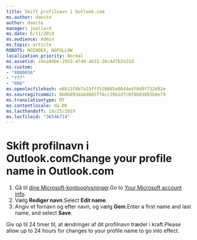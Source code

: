 ```yaml
---
title: Skift profilnavn i Outlook.com
ms.author: daeite
author: daeite
manager: joallard
ms.date: 6/11/2019
ms.audience: Admin
ms.topic: article
ROBOTS: NOINDEX, NOFOLLOW
localization_priority: Normal
ms.assetid: c0ea9dbe-2953-474d-ab31-2bc447b2e21d
ms.custom:
- "8000036"
- "777"
- "806"
ms.openlocfilehash: e8b13f8b7a15fff520085e0644e4f8d9f732d92e
ms.sourcegitcommit: 0b06093dabd685f76cc39b1d7c0f8b03883b6e79
ms.translationtype: MT
ms.contentlocale: da-DK
ms.lasthandoff: 10/25/2019
ms.locfileid: "36546714"
---
```

# <a name="change-your-profile-name-in-outlookcom"></a><span data-ttu-id="865f4-102">Skift profilnavn i Outlook.com</span><span class="sxs-lookup"><span data-stu-id="865f4-102">Change your profile name in Outlook.com</span></span>

1. <span data-ttu-id="865f4-103">Gå til [dine Microsoft-kontooplysninger](https://go.microsoft.com/fwlink/p/?linkid=860841).</span><span class="sxs-lookup"><span data-stu-id="865f4-103">Go to [Your Microsoft account info](https://go.microsoft.com/fwlink/p/?linkid=860841).</span></span>
2. <span data-ttu-id="865f4-104">Vælg **Rediger navn**.</span><span class="sxs-lookup"><span data-stu-id="865f4-104">Select **Edit name**.</span></span>
3. <span data-ttu-id="865f4-105">Angiv et fornavn og efter navn, og vælg **Gem**.</span><span class="sxs-lookup"><span data-stu-id="865f4-105">Enter a first name and last name, and select **Save**.</span></span>

<span data-ttu-id="865f4-106">Giv op til 24 timer til, at ændringer af dit profilnavn træder i kraft.</span><span class="sxs-lookup"><span data-stu-id="865f4-106">Please allow up to 24 hours for changes to your profile name to go into effect.</span></span>